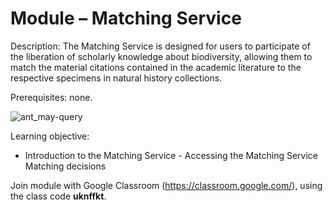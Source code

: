 # Module – Matching Service
Description: The Matching Service is designed for users to participate of the liberation of scholarly knowledge about biodiversity, allowing them to match the material citations contained in the academic literature to the respective specimens in natural history collections. 

Prerequisites: none.

![ant_may-query](https://github.com/plazi/community/assets/4609956/93c59590-f431-4ea1-a126-c70f5ad96ce0)


Learning objective: 
- Introduction to the Matching Service - Accessing the Matching Service
Matching decisions

Join module with Google Classroom (https://classroom.google.com/), using the class code **uknffkt**.
